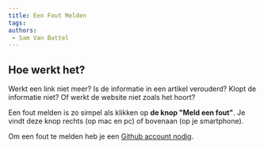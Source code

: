 ```yaml
---
title: Een Fout Melden
tags: 
authors:
 - Sam Van Battel
---
```


## Hoe werkt het?

Werkt een link niet meer? Is de informatie in een artikel verouderd? Klopt de informatie niet? Of werkt de website niet zoals het hoort?

Een fout melden is zo simpel als klikken op **de knop "Meld een fout"**. Je vindt deze knop rechts (op mac en pc) of bovenaan (op je smartphone).

Om een fout te melden heb je een [Github account nodig](/digitale-leraar/pages/digitale-leraar-account-maken.html).